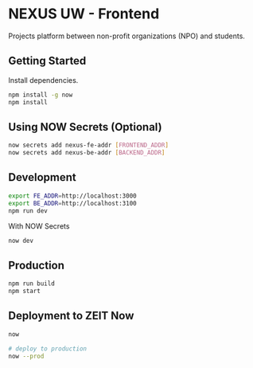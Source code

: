 # NEXUS UW - Frontend

Projects platform between non-profit organizations (NPO) and students.

## Getting Started
Install dependencies.
```sh
npm install -g now
npm install
```

## Using NOW Secrets (Optional)
```sh
now secrets add nexus-fe-addr [FRONTEND_ADDR]
now secrets add nexus-be-addr [BACKEND_ADDR]
```

## Development
```sh
export FE_ADDR=http://localhost:3000
export BE_ADDR=http://localhost:3100
npm run dev
```

With NOW Secrets
```sh
now dev
```

## Production
```sh
npm run build
npm start
```

## Deployment to ZEIT Now
```sh
now

# deploy to production
now --prod
```
